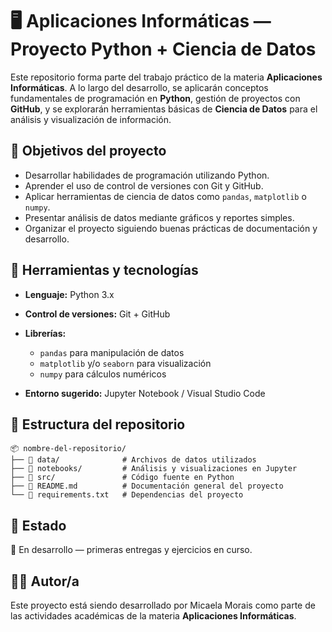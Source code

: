 # 🖥️ Aplicaciones Informáticas — Proyecto Python + Ciencia de Datos

Este repositorio forma parte del trabajo práctico de la materia **Aplicaciones Informáticas**. A lo largo del desarrollo, se aplicarán conceptos fundamentales de programación en **Python**, gestión de proyectos con **GitHub**, y se explorarán herramientas básicas de **Ciencia de Datos** para el análisis y visualización de información.

## 🚀 Objetivos del proyecto

* Desarrollar habilidades de programación utilizando Python.
* Aprender el uso de control de versiones con Git y GitHub.
* Aplicar herramientas de ciencia de datos como `pandas`, `matplotlib` o `numpy`.
* Presentar análisis de datos mediante gráficos y reportes simples.
* Organizar el proyecto siguiendo buenas prácticas de documentación y desarrollo.

## 🧰 Herramientas y tecnologías

* **Lenguaje:** Python 3.x
* **Control de versiones:** Git + GitHub
* **Librerías:**

  * `pandas` para manipulación de datos
  * `matplotlib` y/o `seaborn` para visualización
  * `numpy` para cálculos numéricos
* **Entorno sugerido:** Jupyter Notebook / Visual Studio Code

## 📁 Estructura del repositorio

```
📦 nombre-del-repositorio/
├── 📁 data/              # Archivos de datos utilizados
├── 📁 notebooks/         # Análisis y visualizaciones en Jupyter
├── 📁 src/               # Código fuente en Python
├── 📄 README.md          # Documentación general del proyecto
└── 📄 requirements.txt   # Dependencias del proyecto
```

## 📌 Estado

🔄 En desarrollo — primeras entregas y ejercicios en curso.

## 👩‍💻 Autor/a

Este proyecto está siendo desarrollado por Micaela Morais como parte de las actividades académicas de la materia **Aplicaciones Informáticas**.
